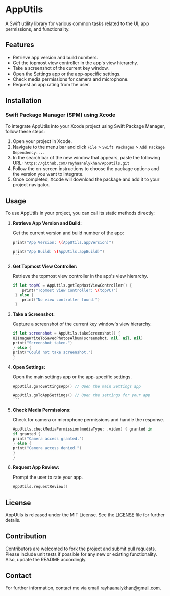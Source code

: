 # AppUtils

A Swift utility library for various common tasks related to the UI, app permissions, and functionality.

## Features

- Retrieve app version and build numbers.
- Get the topmost view controller in the app's view hierarchy.
- Take a screenshot of the current key window.
- Open the Settings app or the app-specific settings.
- Check media permissions for camera and microphone.
- Request an app rating from the user.

## Installation

### Swift Package Manager (SPM) using Xcode

To integrate AppUtils into your Xcode project using Swift Package Manager, follow these steps:

1. Open your project in Xcode.
2. Navigate to the menu bar and click `File` > `Swift Packages` > `Add Package Dependency...`.
3. In the search bar of the new window that appears, paste the following URL: `https://github.com/rayhaanalykhan/AppUtils.git`
4. Follow the on-screen instructions to choose the package options and the version you want to integrate.
5. Once completed, Xcode will download the package and add it to your project navigator.

## Usage

To use AppUtils in your project, you can call its static methods directly:

1. **Retrieve App Version and Build:**

    Get the current version and build number of the app:

    ```swift
    print("App Version: \(AppUtils.appVersion)")

    print("App Build: \(AppUtils.appBuild)")
    ``` 
    
2. **Get Topmost View Controller:** 
    
    Retrieve the topmost view controller in the app's view hierarchy. 

    ```swift 
    if let topVC = AppUtils.getTopMostViewController() { 
        print("Topmost View Controller: \(topVC)")
     } else { 
        print("No view controller found.")
     }
    ```

3. **Take a Screenshot:** 

    Capture a screenshot of the current key window's view hierarchy. 

    ```swift 
    if let screenshot = AppUtils.takeScreenshot() { 
    UIImageWriteToSavedPhotosAlbum(screenshot, nil, nil, nil) 
    print("Screenshot taken.") 
    } else { 
    print("Could not take screenshot.") 
    }
    ```

4. **Open Settings:**

    Open the main settings app or the app-specific settings.

    ```swift
    AppUtils.goToSettingsApp() // Open the main Settings app

    AppUtils.goToAppSettings() // Open the settings for your app
    ``` 
    
5. **Check Media Permissions:** 

    Check for camera or microphone permissions and handle the response. 

    ```swift 
    AppUtils.checkMediaPermission(mediaType: .video) { granted in 
    if granted { 
    print("Camera access granted.") 
    } else { 
    print("Camera access denied.") 
    } 
    }
    ```

6. **Request App Review:** 

    Prompt the user to rate your app. 

    ```swift 
    AppUtils.requestReview()
    ```

## License

AppUtils is released under the MIT License. See the [LICENSE](https://github.com/rayhaanalykhan/AppUtils/blob/main/LICENSE.md) file for further details.

## Contribution

Contributors are welcomed to fork the project and submit pull requests. Please include unit tests if possible for any new or existing functionality. Also, update the README accordingly.

## Contact

For further information, contact me via email [rayhaanalykhan@gmail.com](mailto:rayhaanalykhan@gmail.com).

